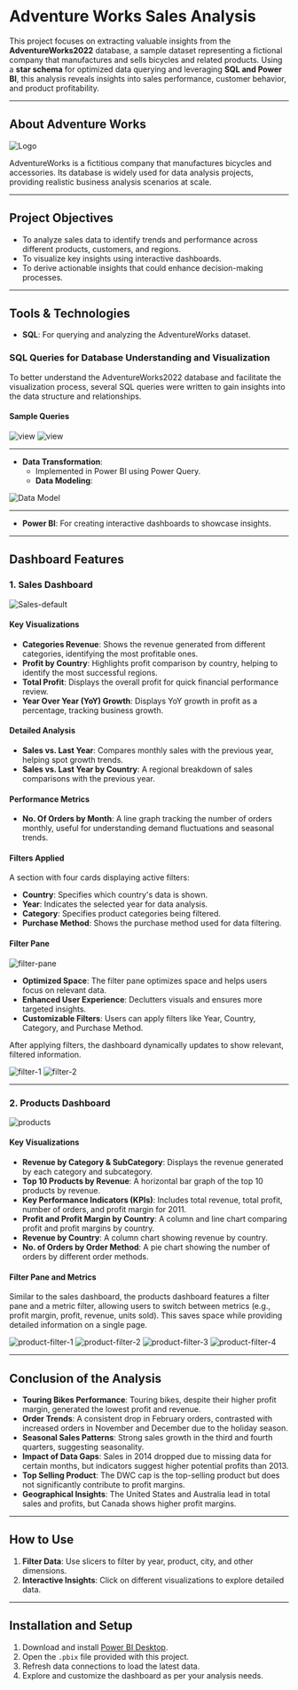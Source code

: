 # Adventure Works Sales Analysis

This project focuses on extracting valuable insights from the **AdventureWorks2022** database, a sample dataset representing a fictional company that manufactures and sells bicycles and related products. Using a **star schema** for optimized data querying and leveraging **SQL and Power BI**, this analysis reveals insights into sales performance, customer behavior, and product profitability.

---

## About Adventure Works

![Logo](./Images/Repo/Logo.png)

AdventureWorks is a fictitious company that manufactures bicycles and accessories. Its database is widely used for data analysis projects, providing realistic business analysis scenarios at scale.

---

## Project Objectives

- To analyze sales data to identify trends and performance across different products, customers, and regions.
- To visualize key insights using interactive dashboards.
- To derive actionable insights that could enhance decision-making processes.

---

## Tools & Technologies

- **SQL**: For querying and analyzing the AdventureWorks dataset.

### SQL Queries for Database Understanding and Visualization

To better understand the AdventureWorks2022 database and facilitate the visualization process, several SQL queries were written to gain insights into the data structure and relationships.

#### Sample Queries
![view](./Images/Repo/country-names.png)
![view](./Images/Repo/product-cost-vw.png)

---

- **Data Transformation**: 
    - Implemented in Power BI using Power Query.
    - **Data Modeling**:

![Data Model](./Images/Repo/data-model.png)

---

- **Power BI**: For creating interactive dashboards to showcase insights.

---

## Dashboard Features

### 1. **Sales Dashboard**

![Sales-default](./Images/Repo/Sales-default.png)

#### Key Visualizations

- **Categories Revenue**: Shows the revenue generated from different categories, identifying the most profitable ones.
- **Profit by Country**: Highlights profit comparison by country, helping to identify the most successful regions.
- **Total Profit**: Displays the overall profit for quick financial performance review.
- **Year Over Year (YoY) Growth**: Displays YoY growth in profit as a percentage, tracking business growth.

#### Detailed Analysis

- **Sales vs. Last Year**: Compares monthly sales with the previous year, helping spot growth trends.
- **Sales vs. Last Year by Country**: A regional breakdown of sales comparisons with the previous year.

#### Performance Metrics

- **No. Of Orders by Month**: A line graph tracking the number of orders monthly, useful for understanding demand fluctuations and seasonal trends.

#### Filters Applied

A section with four cards displaying active filters:
   - **Country**: Specifies which country's data is shown.
   - **Year**: Indicates the selected year for data analysis.
   - **Category**: Specifies product categories being filtered.
   - **Purchase Method**: Shows the purchase method used for data filtering.

#### Filter Pane

![filter-pane](./Images/Repo/Sales-FilterPane.png)

- **Optimized Space**: The filter pane optimizes space and helps users focus on relevant data.
- **Enhanced User Experience**: Declutters visuals and ensures more targeted insights.
- **Customizable Filters**: Users can apply filters like Year, Country, Category, and Purchase Method.

After applying filters, the dashboard dynamically updates to show relevant, filtered information.

![filter-1](./Images/Repo/Sales-appliedfilters.png)
![filter-2](./Images/Repo/Sales-appliedfilters2.png)

---

### 2. **Products Dashboard**

![products](./Images/Repo/Products-default.png)

#### Key Visualizations

- **Revenue by Category & SubCategory**: Displays the revenue generated by each category and subcategory.
- **Top 10 Products by Revenue**: A horizontal bar graph of the top 10 products by revenue.
- **Key Performance Indicators (KPIs)**: Includes total revenue, total profit, number of orders, and profit margin for 2011.
- **Profit and Profit Margin by Country**: A column and line chart comparing profit and profit margins by country.
- **Revenue by Country**: A column chart showing revenue by country.
- **No. of Orders by Order Method**: A pie chart showing the number of orders by different order methods.

#### Filter Pane and Metrics

Similar to the sales dashboard, the products dashboard features a filter pane and a metric filter, allowing users to switch between metrics (e.g., profit margin, profit, revenue, units sold). This saves space while providing detailed information on a single page.

![product-filter-1](./Images/Repo/Products-default.png)
![product-filter-2](./Images/Repo/Products-appliedfilter.png)
![product-filter-3](./Images/Repo/Products-metrics.png)
![product-filter-4](./Images/Repo/Products-metrics-profit.png)

---

## Conclusion of the Analysis

- **Touring Bikes Performance**: Touring bikes, despite their higher profit margin, generated the lowest profit and revenue.
- **Order Trends**: A consistent drop in February orders, contrasted with increased orders in November and December due to the holiday season.
- **Seasonal Sales Patterns**: Strong sales growth in the third and fourth quarters, suggesting seasonality.
- **Impact of Data Gaps**: Sales in 2014 dropped due to missing data for certain months, but indicators suggest higher potential profits than 2013.
- **Top Selling Product**: The DWC cap is the top-selling product but does not significantly contribute to profit margins.
- **Geographical Insights**: The United States and Australia lead in total sales and profits, but Canada shows higher profit margins.

---

## How to Use

1. **Filter Data**: Use slicers to filter by year, product, city, and other dimensions.
2. **Interactive Insights**: Click on different visualizations to explore detailed data.

---

## Installation and Setup

1. Download and install [Power BI Desktop](https://powerbi.microsoft.com/desktop/).
2. Open the `.pbix` file provided with this project.
3. Refresh data connections to load the latest data.
4. Explore and customize the dashboard as per your analysis needs.
